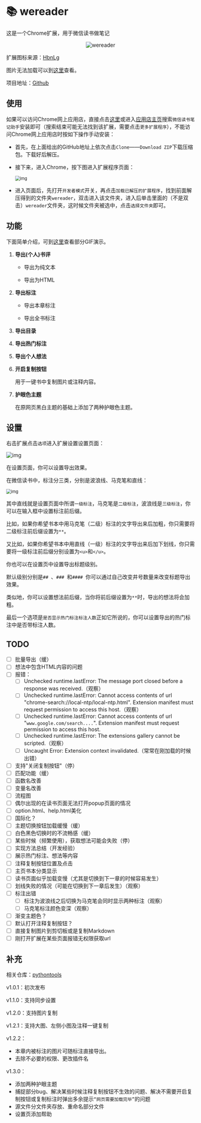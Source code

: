 # 📚 wereader

这是一个Chrome扩展，用于微信读书做笔记

<div align=center><img src="https://img2020.cnblogs.com/blog/1934175/202006/1934175-20200611114231692-1796260636.png" alt="wereader" style="zoom: 100%;" /></div>

扩展图标来源：[HbnLg](https://www.iconfont.cn/user/detail?spm=a313x.7781069.1998910419.dcc7d6115&userViewType=collections&uid=4451423)

图片无法加载可以到[这里](https://www.cnblogs.com/Higurashi-kagome/p/13092175.html)查看。

项目地址：[Github](https://github.com/liuhao326/wereader)

## 使用

如果可以访问Chrome网上应用店，直接点击[这里](https://chrome.google.com/webstore/detail/%E5%BE%AE%E4%BF%A1%E8%AF%BB%E4%B9%A6%E7%AC%94%E8%AE%B0%E5%8A%A9%E6%89%8B/cmlenojlebcodibpdhmklglnbaghpdcg?hl=zh-CN)或进入[应用店主页](https://chrome.google.com/webstore/category/extensions?hl=zh-CN)搜索`微信读书笔记助手`安装即可（搜索结束可能无法找到该扩展，需要点击`更多扩展程序`），不能访问Chrome网上应用店时按如下操作手动安装：

- 首先，在上面给出的GitHub地址上依次点击`Clone`——`Download ZIP`下载压缩包。下载好后解压。

- 接下来，进入Chrome，按下图进入扩展程序页面：

  <img src="https://images.cnblogs.com/cnblogs_com/Higurashi-kagome/1783389/o_200620111930image-20200620191746304.png" alt="img" style="zoom: 80%;" />

- 进入页面后，先打开`开发者模式`开关，再点击`加载已解压的扩展程序`，找到前面解压得到的文件夹`wereader`，双击进入该文件夹，进入后单击里面的（不是双击）`wereader`文件夹，这时候文件夹被选中，点击`选择文件夹`即可。

## 功能

下面简单介绍，可到[这里](https://www.cnblogs.com/Higurashi-kagome/p/13092175.html)查看部分GIF演示。

1. **导出(个人)书评**

   - 导出为纯文本

   - 导出为HTML

2. **导出标注**

   - 导出本章标注

   - 导出全书标注

3. **导出目录**

4. **导出热门标注**

5. **导出个人想法**

6. **开启复制按钮**

   用于一键书中复制图片或注释内容。

7. **护眼色主题**

   在原网页黑白主题的基础上添加了两种护眼色主题。

## 设置

右击扩展点击`选项`进入扩展设置设置页面：

![img](https://img2020.cnblogs.com/blog/1934175/202006/1934175-20200611111402853-277977098.gif)

在设置页面，你可以设置导出效果。

在微信读书中，标注分三类，分别是波浪线、马克笔和直线：

<img src="https://images.cnblogs.com/cnblogs_com/Higurashi-kagome/1783389/o_200620110908QQ%E6%88%AA%E5%9B%BE20200620190842.png" alt="img" style="zoom:80%;" />

其中直线就是设置页面中所谓`一级标注`，马克笔是`二级标注`，波浪线是`三级标注`，你可以在输入框中设置标注前后缀。

比如，如果你希望书本中用马克笔（二级）标注的文字导出来后加粗，你只需要将二级标注前后缀设置为`**`。

又比如，如果你希望书本中用直线（一级）标注的文字导出来后加下划线，你只需要将一级标注前后缀分别设置为`<u>`和`</u>`。

你也可以在设置页中设置导出标题级别。

默认级别分别是`## `、`### `和`#### `你可以通过自己改变井号数量来改变标题导出效果。

类似地，你可以设置想法前后缀，当你将前后缀设置为`**`时，导出的想法将会加粗。

最后一个选项是`是否显示热门标注标注人数`正如它所说的，你可以设置导出的热门标注中是否带标注人数。

## TODO

- [ ] 批量导出（缓）
- [ ] 想法中包含HTML内容的问题
- [ ] 报错：
  - [ ] Unchecked runtime.lastError: The message port closed before a response was received.（观察）
  - [ ] Unchecked runtime.lastError: Cannot access contents of url "chrome-search://local-ntp/local-ntp.html". Extension manifest must request permission to access this host.（观察）
  - [ ] Unchecked runtime.lastError: Cannot access contents of url "`www.google.com/search....`". Extension manifest must request permission to access this host.
  - [ ] Unchecked runtime.lastError: The extensions gallery cannot be scripted.（观察）
  - [ ] Uncaught Error: Extension context invalidated.（常常在刚加载的时候出错）
- [ ] 支持"关闭复制按钮"（停）
- [ ] 匹配功能（缓）
- [ ] 函数名改善
- [ ] 变量名改善
- [ ] 流程图
- [ ] 偶尔出现的在读书页面无法打开popup页面的情况
- [ ] option.html、help.html美化
- [ ] 国际化？
- [ ] 主题切换按钮加载缓慢（缓）
- [ ] 白色黑色切换时的不流畅感（缓）
- [ ] 某些时候（频繁使用），获取想法可能会失败（停）
- [ ] 实现方法总结（开发经验）
- [ ] 展示热门标注、想法等内容
- [ ] 注释复制按钮位置及点击
- [ ] 主页书本分类显示
- [ ] 读书页面似乎加载变慢（尤其是切换到下一章的时候容易发生）
- [ ] 划线失败的情况（可能在切换到下一章后发生）（观察）
- [ ] 标注出错
  - [ ] 标注为波浪线之后切换为马克笔会同时显示两种标注（观察）
  - [ ] 马克笔标注颜色变深（观察）
- [ ] 渐变主题色？
- [ ] 默认打开注释复制按钮？
- [ ] 直接复制图片到剪切板或是复制Markdown
- [ ] 刚打开扩展在某些页面报错无权限获取url

## 补充

相关仓库：[pythontools](https://github.com/liuhao326/pythontools)

v1.0.1：初次发布

v1.1.0：支持同步设置

v1.2.0：支持图片复制

v1.2.1：支持大图、左侧小图及注释一键复制

v1.2.2：

- 本章内被标注的图片可随标注直接导出。
- 去除不必要的权限、更改插件名

v1.3.0：

- 添加两种护眼主题
- 捕捉部分bug、解决某些时候注释复制按钮不生效的问题、解决不需要开启复制按钮或复制标注时弹出多余提示`“网页需要加载完毕”`的问题
- 源文件分文件夹存放、重命名部分文件
- 设置页添加帮助